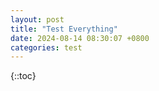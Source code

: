 ```yaml
---
layout: post
title: "Test Everything"
date: 2024-08-14 08:30:07 +0800
categories: test
---
```



{::toc}

# 